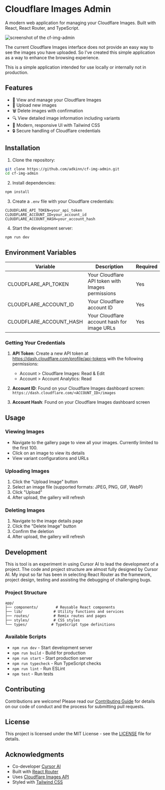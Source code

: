 # Cloudflare Images Admin

A modern web application for managing your Cloudflare Images. Built with React, React Router, and TypeScript.

![screenshot of the cf-img-admin](https://imagedelivery.net/YuQ2fAVKRjZQ4TYu1_j8PQ/0271b93f-e8d6-40c2-cfad-33cbfb1eb300/public)

The current Cloudflare Images interface does not provide an easy way to see the images you have uploaded. So I've created this simple application as a way to enhance the browsing experience.

This is a simple application intended for use locally or internally not in production. 

## Features

- 📸 View and manage your Cloudflare Images
- 🔄 Upload new images
- 🗑️ Delete images with confirmation
- 🔍 View detailed image information including variants
- 🎨 Modern, responsive UI with Tailwind CSS
- 🔒 Secure handling of Cloudflare credentials

## Installation

1. Clone the repository:
```bash
git clone https://github.com/adkinn/cf-img-admin.git
cd cf-img-admin
```

2. Install dependencies:
```bash
npm install
```

3. Create a `.env` file with your Cloudflare credentials:
```env
CLOUDFLARE_API_TOKEN=your_api_token
CLOUDFLARE_ACCOUNT_ID=your_account_id
CLOUDFLARE_ACCOUNT_HASH=your_account_hash
```

4. Start the development server:
```bash
npm run dev
```

## Environment Variables

| Variable | Description | Required |
|----------|-------------|----------|
| CLOUDFLARE_API_TOKEN | Your Cloudflare API token with Images permissions | Yes |
| CLOUDFLARE_ACCOUNT_ID | Your Cloudflare account ID | Yes |
| CLOUDFLARE_ACCOUNT_HASH | Your Cloudflare account hash for image URLs | Yes |

### Getting Your Credentials

1. **API Token**: Create a new API token at https://dash.cloudflare.com/profile/api-tokens with the following permissions:
   - Account > Cloudflare Images: Read & Edit
   - Account > Account Analytics: Read

2. **Account ID**: Found on your Cloudflare Images dashboard screen: `https://dash.cloudflare.com/<ACCOUNT_ID>/images`

3. **Account Hash**: Found on your Cloudflare Images dashboard screen

## Usage

### Viewing Images
- Navigate to the gallery page to view all your images. Currently limited to the first 100.
- Click on an image to view its details
- View variant configurations and URLs

### Uploading Images
1. Click the "Upload Image" button
2. Select an image file (supported formats: JPEG, PNG, GIF, WebP)
3. Click "Upload"
4. After upload, the gallery will refresh

### Deleting Images
1. Navigate to the image details page
2. Click the "Delete Image" button
3. Confirm the deletion
4. After upload, the gallery will refresh

## Development
This is tool is an experiment in using Cursor AI to lead the development of a project. The code and project structure are almost fully designed by Cursor AI. My input so far has been in selecting React Router as the framework, project design, testing and assisting the debugging of challenging bugs.

### Project Structure
```
app/
├── components/        # Reusable React components
├── lib/              # Utility functions and services
├── routes/           # Remix routes and pages
├── styles/           # CSS styles
└── types/           # TypeScript type definitions
```

### Available Scripts

- `npm run dev` - Start development server
- `npm run build` - Build for production
- `npm run start` - Start production server
- `npm run typecheck` - Run TypeScript checks
- `npm run lint` - Run ESLint
- `npm test` - Run tests

## Contributing

Contributions are welcome! Please read our [Contributing Guide](CONTRIBUTING.md) for details on our code of conduct and the process for submitting pull requests.

## License

This project is licensed under the MIT License - see the [LICENSE](LICENSE) file for details.

## Acknowledgments

- Co-developer [Cursor AI](https://cursor.com)
- Built with [React Router](https://reactrouter.com)
- Uses [Cloudflare Images API](https://developers.cloudflare.com/images/)
- Styled with [Tailwind CSS](https://tailwindcss.com/)
